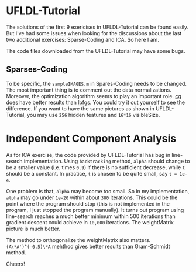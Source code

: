 # UFLDL-Tutorial

The solutions of the first 9 exericises in UFLDL-Tutorial can be found easily. But I've had some issues when looking for the discussions about the last two additional exercises: Sparse-Coding and ICA. So here I am.

The code files downloaded from the UFLDL-Tutorial may have some bugs.

## Sparses-Coding
To be specific, the `sampleIMAGES.m` in Spares-Coding needs to be changed. The most important thing is to comment out the data normalizations. Moreover, the optimization algorithm seems to play an important role. [cg](https://en.wikipedia.org/wiki/Conjugate_gradient_method) does have better results than [lbfgs](https://en.wikipedia.org/wiki/Broyden%E2%80%93Fletcher%E2%80%93Goldfarb%E2%80%93Shanno_algorithm). You could try it out yourself to see the difference. If you want to have the same pictures as shown in UFLDL-Tutorial, you may use `256` hidden features and `16*16` visibleSize.

# Independent Component Analysis
As for ICA exercise, the code provided by UFLDL-Tutorial has bug in line-search implementation. Using `backtracking` method, `alpha` should change to be a smaller value (i.e. times `0.9`) if there is no sufficient decrease, while `t` should be a constant. In practice, `t` is chosen to be quite small, say `t = 1e-4`.

One problem is that, `alpha` may become too small. So in my implementation, `alpha` may go under `1e-20` within about `300` iterations. This could be the point where the program should stop (this is not implemented in the program, I just stopped the program manually). It turns out program using line-search reaches a much better minimum within 500 iterations than gradient descent could achieve in `10,000` iterations. The weightMatrix picture is much better.

The method to orthogonalize the weightMatrix also matters. `(A\*A')^(-0.5)\*A` mehthod gives better results than Gram-Schmidt method.

Cheers!

